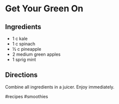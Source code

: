 # Get Your Green On
## Ingredients
* 1 c kale
* 1 c spinach
* ½ c pineapple
* 2 medium green apples
* 1 sprig mint

## Directions
Combine all ingredients in a juicer. Enjoy immediately.

#recipes #smoothies